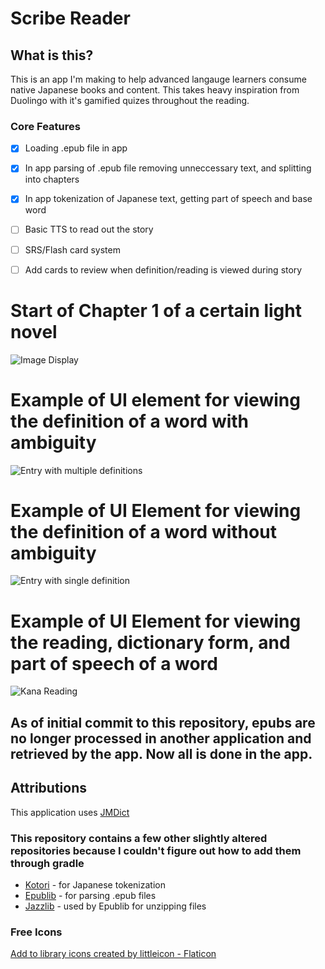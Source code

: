 # Scribe Reader

## What is this?
This is an app I'm making to help advanced langauge learners consume native Japanese books and content. 
This takes heavy inspiration from Duolingo with it's gamified quizes throughout the reading.

### Core Features
- [x] Loading .epub file in app 
- [x] In app parsing of .epub file removing unneccessary text, and splitting into chapters
- [x] In app tokenization of Japanese text, getting part of speech and base word
- [ ] Basic TTS to read out the story
- [ ] SRS/Flash card system
- [ ] Add cards to review when definition/reading is viewed during story
      
      
# Start of Chapter 1 of a certain light novel
![Image Display](./res/Screenshot_image_display.jpg)

# Example of UI element for viewing the definition of a word with ambiguity
![Entry with multiple definitions](./res/Screenshot_multiple_definition_display.jpg)

# Example of UI Element for viewing the definition of a word without ambiguity
![Entry with single definition](./res/Screenshot_single_definition_display.jpg)

# Example of UI Element for viewing the reading, dictionary form, and part of speech of a word
![Kana Reading](./res/Screenshot_reading_display.jpg)

## As of initial commit to this repository, epubs are no longer processed in another application and retrieved by the app. Now all is done in the app.

## Attributions
This application uses [JMDict](http://edrdg.org/jmdict/j_jmdict.html)

### This repository contains a few other slightly altered repositories because I couldn't figure out how to add them through gradle
- [Kotori](https://github.com/wanasit/kotori) - for Japanese tokenization
- [Epublib](https://github.com/psiegman/epublib/tree/master/epublib-core/src/main/java/nl/siegmann/epublib) - for parsing .epub files
- [Jazzlib](https://github.com/psiegman/epublib/tree/master/epublib-core/src/main/java/net/sf/jazzlib) - used by Epublib for unzipping files

### Free Icons
<a href="https://www.flaticon.com/free-icons/add-to-library" title="add to library icons">Add to library icons created by littleicon - Flaticon</a>
